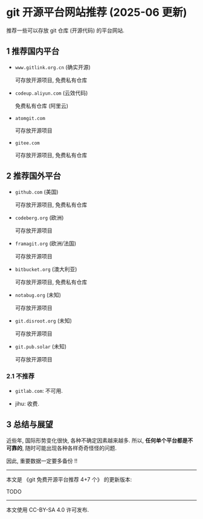 # git 开源平台网站推荐 (2025-06 更新)

推荐一些可以存放 git 仓库 (开源代码) 的平台网站.


## 1 推荐国内平台

+ `www.gitlink.org.cn` (确实开源)

  可存放开源项目, 免费私有仓库

+ `codeup.aliyun.com` (云效代码)

  免费私有仓库 (阿里云)

+ `atomgit.com`

  可存放开源项目

+ `gitee.com`

  可存放开源项目, 免费私有仓库


## 2 推荐国外平台

+ `github.com` (美国)

  可存放开源项目, 免费私有仓库

+ `codeberg.org` (欧洲)

  可存放开源项目

+ `framagit.org` (欧洲/法国)

  可存放开源项目

+ `bitbucket.org` (澳大利亚)

  可存放开源项目, 免费私有仓库

+ `notabug.org` (未知)

  可存放开源项目

+ `git.disroot.org` (未知)

  可存放开源项目

+ `git.pub.solar` (未知)

  可存放开源项目

### 2.1 不推荐

+ `gitlab.com`: 不可用.

+ jihu: 收费.


## 3 总结与展望

近些年, 国际形势变化很快, 各种不确定因素越来越多.
所以, **任何单个平台都是不可靠的**, 随时可能出现各种各样奇奇怪怪的问题.

因此, 重要数据一定要多备份 !!

----

本文是 《git 免费开源平台推荐 4+7 个》 的更新版本:

TODO

----

本文使用 CC-BY-SA 4.0 许可发布.

